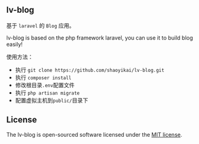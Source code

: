 
## lv-blog

基于 `laravel` 的 `Blog` 应用。

lv-blog is based on the php framework laravel, you can use it to build blog easily!

使用方法：
- 执行 `git clone https://github.com/shaoyikai/lv-blog.git`
- 执行 `composer install`
- 修改根目录`.env`配置文件
- 执行 `php artisan migrate`
- 配置虚拟主机到`public/`目录下


## License

The lv-blog is open-sourced software licensed under the [MIT license](http://opensource.org/licenses/MIT).
